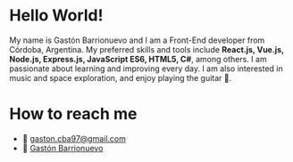 # Hello World!
My name is Gastón Barrionuevo and I am a Front-End developer from Córdoba, Argentina. My preferred skills and tools include **React.js, Vue.js, Node.js, Express.js, JavaScript ES6, HTML5, C#**, among others. I am passionate about learning and improving every day. I am also interested in music and space exploration, and enjoy playing the guitar 🎸.
# How to reach me
  * :e-mail: gaston.cba97@gmail.com
  * :briefcase: <a href="https://www.linkedin.com/in/gast%C3%B3n-barrionuevo-898a491a3/" target="_blank">Gastón Barrionuevo</a>

